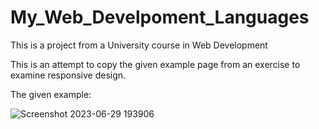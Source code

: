 # My_Web_Develpoment_Languages

This is a project from a University course in Web Development

This is an attempt to copy the given example page from an exercise to examine responsive design.

The given example: 


![Screenshot 2023-06-29 193906](https://github.com/georgecheil/My_Web_Develpoment_Languages/assets/79399534/62c5398a-52fd-4af1-bf5e-9adf2d9994d6)
